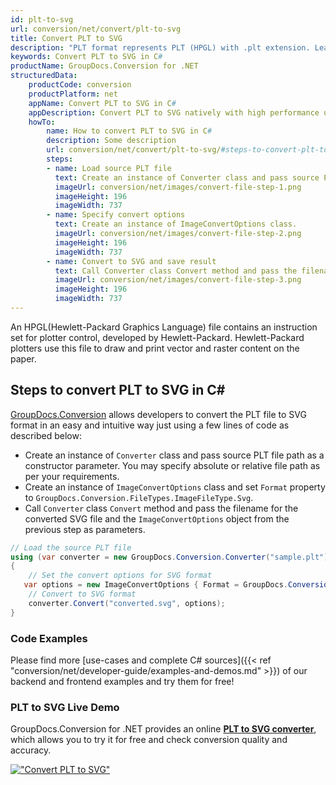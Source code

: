 ```yaml
---
id: plt-to-svg
url: conversion/net/convert/plt-to-svg
title: Convert PLT to SVG
description: "PLT format represents PLT (HPGL) with .plt extension. Learn how to convert PLT to SVG file programmatically in C# language using GroupDocs.Conversion for .NET library."
keywords: Convert PLT to SVG in C#
productName: GroupDocs.Conversion for .NET
structuredData:
    productCode: conversion
    productPlatform: net
    appName: Convert PLT to SVG in C#
    appDescription: Convert PLT to SVG natively with high performance using C# language and server side GroupDocs.Conversion for .NET APIs, without the use of any software like Microsoft or Open Office.
    howTo:
        name: How to convert PLT to SVG in C# 
        description: Some description
        url: conversion/net/convert/plt-to-svg/#steps-to-convert-plt-to-svg-in-c
        steps:
        - name: Load source PLT file 
          text: Create an instance of Converter class and pass source PLT file path as a constructor parameter. You may specify absolute or relative file path as per your requirements. 
          imageUrl: conversion/net/images/convert-file-step-1.png
          imageHeight: 196
          imageWidth: 737
        - name: Specify convert options 
          text: Create an instance of ImageConvertOptions class.
          imageUrl: conversion/net/images/convert-file-step-2.png
          imageHeight: 196
          imageWidth: 737
        - name: Convert to SVG and save result 
          text: Call Converter class Convert method and pass the filename for the converted HTML file and the ImageConvertOptions object from the previous step as parameters.
          imageUrl: conversion/net/images/convert-file-step-3.png
          imageHeight: 196
          imageWidth: 737
---
```


An HPGL(Hewlett-Packard Graphics Language) file contains an instruction set for plotter control, developed by Hewlett-Packard. Hewlett-Packard plotters use this file to draw and print vector and raster content on the paper.

## Steps to convert PLT to SVG in C#

[GroupDocs.Conversion](https://products.groupdocs.com/conversion/net) allows developers to convert the PLT file to SVG format in an easy and intuitive way just using a few lines of code as described below:

* Create an instance of `Converter` class and pass source PLT file path as a constructor parameter. You may specify absolute or relative file path as per your requirements. 
* Create an instance of `ImageConvertOptions` class and set `Format` property to `GroupDocs.Conversion.FileTypes.ImageFileType.Svg`.
* Call `Converter` class `Convert` method and pass the filename for the converted SVG file and the `ImageConvertOptions` object from the previous step as parameters.

```csharp
// Load the source PLT file
using (var converter = new GroupDocs.Conversion.Converter("sample.plt"))
{
    // Set the convert options for SVG format
   var options = new ImageConvertOptions { Format = GroupDocs.Conversion.FileTypes.ImageFileType.Svg };
    // Convert to SVG format
    converter.Convert("converted.svg", options);
}
```

### Code Examples

Please find more [use-cases and complete C# sources]({{< ref "conversion/net/developer-guide/examples-and-demos.md" >}}) of our backend and frontend examples and try them for free!

### PLT to SVG Live Demo

GroupDocs.Conversion for .NET provides an online [**PLT to SVG converter**](https://products.groupdocs.app/conversion/plt-to-svg), which allows you to try it for free and check conversion quality and accuracy.

[!["Convert PLT to SVG"](conversion/net/images/convert-to-svg/convert-plt-to-svg.png)](https://products.groupdocs.app/conversion/plt-to-svg)